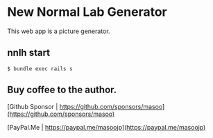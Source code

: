 # New Normal Lab Generator

This web app is a picture generator.

## nnlh start

```shell
$ bundle exec rails s
```

## Buy coffee to the author.

[Github Sponsor | https://github.com/sponsors/masoo](https://github.com/sponsors/masoo)

[PayPal.Me | https://paypal.me/masoojp](https://paypal.me/masoojp)
